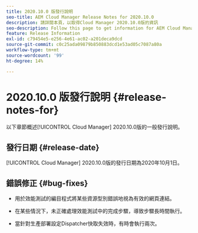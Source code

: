 ```yaml
---
title: 2020.10.0 版發行說明
seo-title: AEM Cloud Manager Release Notes for 2020.10.0
description: 請詳閱本頁，以取得Cloud Manager 2020.10.0版的資訊
seo-description: Follow this page to get information for AEM Cloud Manager Release 2020.10.0
feature: Release Information
exl-id: c79454e5-e256-4e61-ac02-a201deca9dcd
source-git-commit: c0c25ada09879b850883dcd1e53ad05c7087a80a
workflow-type: tm+mt
source-wordcount: '99'
ht-degree: 14%

---
```


# 2020.10.0 版發行說明 {#release-notes-for}

以下章節概述[!UICONTROL Cloud Manager] 2020.10.0版的一般發行說明。

## 發行日期 {#release-date}

[!UICONTROL Cloud Manager] 2020.10.0版的發行日期為2020年10月1日。

## 錯誤修正 {#bug-fixes}

* 用於效能測試的編目程式將某些資源型別錯誤地視為有效的網頁連結。

* 在某些情況下，未正確處理效能測試中的完成步驟，導致步驟長時間執行。

* 當針對生產部署設定Dispatcher快取失效時，有時會執行兩次。
